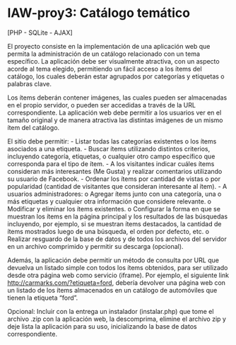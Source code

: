 IAW-proy3: Catálogo temático
============================

[PHP - SQLite - AJAX]  

El  proyecto  consiste  en  la  implementación  de  una aplicación  web  que  permita  la  administración  de un catálogo relacionado  con  un  tema  específico.  La  aplicación  debe  ser visualmente  atractiva, con  un aspecto  acorde  al  tema  elegido,  permitiendo  un  fácil  acceso  a  los ítems  del  catálogo,  los  cuales  deberán estar agrupados por categorías y etiquetas o palabras clave.

Los ítems deberán contener imágenes, las cuales pueden ser almacenadas en el propio servidor, o pueden ser accedidas a través de la URL correspondiente. La aplicación web debe permitir a los usuarios ver en el tamaño original y de manera atractiva las distintas imágenes de un mismo ítem del catálogo.

El sitio debe permitir: 
    - Listar todas las categorías existentes o los ítems asociados a una etiqueta. 
    - Buscar ítems utilizando distintos criterios, incluyendo categoría, etiquetas, o cualquier otro campo          específico que corresponda para el tipo de ítem. 
    - A los visitantes  indicar cuáles  ítems consideran más interesantes (Me Gusta) y realizar comentarios utilizando su usuario de Facebook. 
    - Ordenar los ítems por cantidad de vistas o por popularidad (cantidad de visitantes que consideran interesante al ítem). 
    - A usuarios administradores: 
          o   Agregar  ítems junto  con una categoría, una o más etiquetas y cualquier otra información que considere relevante. 
          o   Modificar y eliminar los ítems existentes. 
          o   Configurar la forma en que se muestran los ítems en la página principal y los resultados de las  búsquedas   incluyendo,  por ejemplo, si se  muestran ítems  destacados,  la  cantidad de ítems mostrados luego de una búsqueda, el orden por defecto, etc. 
          o   Realizar resguardo de la base de datos y de todos los archivos del servidor en un archivo comprimido y permitir su descarga (opcional).
          
Además, la aplicación debe permitir un método de  consulta  por URL que devuelva un listado simple con todos los ítems obtenidos, para ser utilizado desde otra página web como servicio (iframe). Por ejemplo, el siguiente  link http://carmarks.com/?etiqueta=ford, debería devolver una página web con un listado de los ítems almacenados en un catálogo de automóviles que tienen la etiqueta “ford”. 

Opcional: Incluir con la entrega un instalador (instalar.php) que tome el archivo .zip con la aplicación web, la descomprima, elimine el archivo zip y deje lista la aplicación para su uso, inicializando la base de datos correspondiente. 